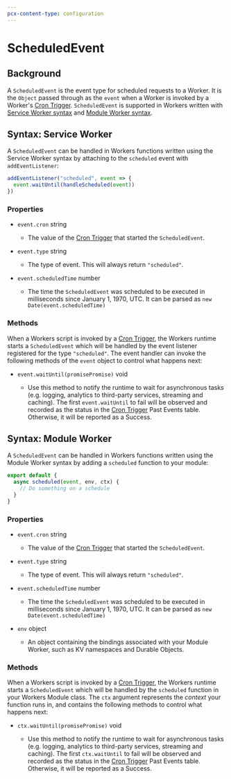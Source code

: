 ```yaml
---
pcx-content-type: configuration
---
```


# ScheduledEvent

## Background

A `ScheduledEvent` is the event type for scheduled requests to a Worker. It is the `Object` passed through as the `event` when a Worker is invoked by a Worker's [Cron Trigger](/platform/cron-triggers). `ScheduledEvent` is supported in Workers written with [Service Worker syntax](#syntax-service-worker) and [Module Worker syntax](#syntax-module-worker).


## Syntax: Service Worker

A `ScheduledEvent` can be handled in Workers functions written using the Service Worker syntax by attaching to the `scheduled` event with `addEventListener`:

```js
addEventListener("scheduled", event => {
  event.waitUntil(handleScheduled(event))
})
```

### Properties

<Definitions>

- `event.cron` <Type>string</Type>
    - The value of the [Cron Trigger](/platform/cron-triggers) that started the `ScheduledEvent`.

- `event.type` <Type>string</Type>
    - The type of event. This will always return `"scheduled"`.

- `event.scheduledTime` <Type>number</Type>
    - The time the `ScheduledEvent` was scheduled to be executed in milliseconds since January 1, 1970, UTC. It can be parsed as <Code>new Date(event.scheduledTime)</Code>

</Definitions>

### Methods

When a Workers script is invoked by a [Cron Trigger](/platform/cron-triggers), the Workers runtime starts a `ScheduledEvent` which will be handled by the event listener registered for the type `"scheduled"`. The event handler can invoke the following methods of the `event` object to control what happens next:

<Definitions>

- <Code>event.waitUntil(promise<ParamType>Promise</ParamType>)</Code> <Type>void</Type>

    - Use this method to notify the runtime to wait for asynchronous tasks (e.g. logging, analytics to third-party services, streaming and caching). The first `event.waitUntil` to fail will be observed and recorded as the status in the [Cron Trigger](/platform/cron-triggers) Past Events table. Otherwise, it will be reported as a Success.

</Definitions>

## Syntax: Module Worker

A `ScheduledEvent` can be handled in Workers functions written using the Module Worker syntax by adding a `scheduled` function to your module:

```js
export default {
  async scheduled(event, env, ctx) {
    // Do something on a schedule
  }
}
```

### Properties

<Definitions>

- `event.cron` <Type>string</Type>
    - The value of the [Cron Trigger](/platform/cron-triggers) that started the `ScheduledEvent`.

- `event.type` <Type>string</Type>
    - The type of event. This will always return `"scheduled"`.

- `event.scheduledTime` <Type>number</Type>
    - The time the `ScheduledEvent` was scheduled to be executed in milliseconds since January 1, 1970, UTC. It can be parsed as <Code>new Date(event.scheduledTime)</Code>

- `env` <Type>object</Type>
    - An object containing the bindings associated with your Module Worker, such as KV namespaces and Durable Objects.

</Definitions>

### Methods

When a Workers script is invoked by a [Cron Trigger](/platform/cron-triggers), the Workers runtime starts a `ScheduledEvent` which will be handled by the `scheduled` function in your Workers Module class. The `ctx` argument represents the _context_ your function runs in, and contains the following methods to control what happens next:

<Definitions>

- <Code>ctx.waitUntil(promise<ParamType>Promise</ParamType>)</Code> <Type>void</Type>

    - Use this method to notify the runtime to wait for asynchronous tasks (e.g. logging, analytics to third-party services, streaming and caching). The first `ctx.waitUntil` to fail will be observed and recorded as the status in the [Cron Trigger](/platform/cron-triggers) Past Events table. Otherwise, it will be reported as a Success.

</Definitions>
